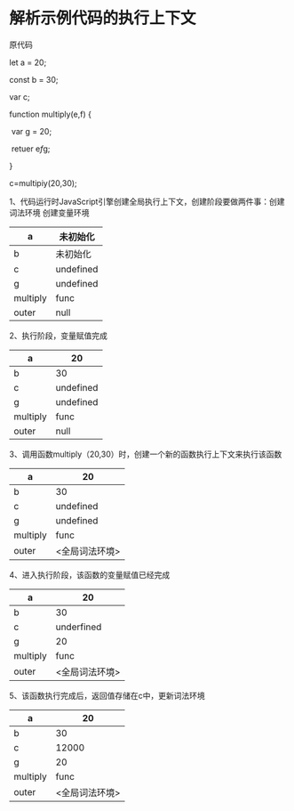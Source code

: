 # 解析示例代码的执行上下文

原代码

let a = 20;

const b = 30;

var c;

function multiply(e,f) {

​	var g = 20;

​	retuer e*f*g;

}

c=multipiy(20,30);

1、代码运行时JavaScript引擎创建全局执行上下文，创建阶段要做两件事：创建词法环境	创建变量环境

| a        | 未初始化  |
| -------- | --------- |
| b        | 未初始化  |
| c        | undefined |
| g        | undefined |
| multiply | func      |
| outer    | null      |

2、执行阶段，变量赋值完成

| a        | 20        |
| -------- | --------- |
| b        | 30        |
| c        | undefined |
| g        | undefined |
| multiply | func      |
| outer    | null      |

3、调用函数multiply（20,30）时，创建一个新的函数执行上下文来执行该函数

| a        | 20             |
| -------- | -------------- |
| b        | 30             |
| c        | undefined      |
| g        | undefined      |
| multiply | func           |
| outer    | <全局词法环境> |

4、进入执行阶段，该函数的变量赋值已经完成

| a        | 20             |
| -------- | -------------- |
| b        | 30             |
| c        | underfined     |
| g        | 20             |
| multiply | func           |
| outer    | <全局词法环境> |

5、该函数执行完成后，返回值存储在c中，更新词法环境

| a        | 20             |
| -------- | -------------- |
| b        | 30             |
| c        | 12000          |
| g        | 20             |
| multiply | func           |
| outer    | <全局词法环境> |